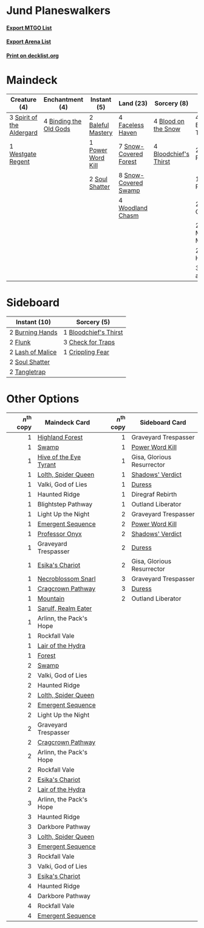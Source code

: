 # Jund Planeswalkers

#### [Export MTGO List](../collection/Jund%20Planeswalkers/Jund%20Planeswalkers.txt)
#### [Export Arena List](../collection/Jund%20Planeswalkers/Jund%20Planeswalkers_arena.txt)
#### [Print on decklist.org](http://decklist.org/?deckmain=2%09Baleful%20Mastery%0A4%09Binding%20the%20Old%20Gods%0A4%09Blood%20on%20the%20Snow%0A4%09Bloodchief's%20Thirst%0A4%09Briarbridge%20Tracker%0A2%09Darkbore%20Pathway%0A1%09Diregraf%20Rebirth%0A4%09Faceless%20Haven%0A2%09Infernal%20Grasp%0A1%09Power%20Word%20Kill%0A7%09Snow-Covered%20Forest%0A8%09Snow-Covered%20Swamp%0A2%09Soul%20Shatter%0A3%09Spirit%20of%20the%20Aldergard%0A2%09The%20Meathook%20Massacre%0A2%09Tovolar's%20Huntmaster%0A1%09Westgate%20Regent%0A4%09Woodland%20Chasm%0A3%09Wrenn%20and%20Seven&deckside=1%09Bloodchief's%20Thirst%0A2%09Burning%20Hands%0A3%09Check%20for%20Traps%0A1%09Crippling%20Fear%0A2%09Flunk%0A2%09Lash%20of%20Malice%0A2%09Soul%20Shatter%0A2%09Tangletrap)
# Maindeck

|                                            Creature (4)                                            |                                         Enchantment (4)                                         |                                        Instant (5)                                         |                                           Land (23)                                            |                                          Sorcery (8)                                           |     Unknown (16)      |
|----------------------------------------------------------------------------------------------------|-------------------------------------------------------------------------------------------------|--------------------------------------------------------------------------------------------|------------------------------------------------------------------------------------------------|------------------------------------------------------------------------------------------------|-----------------------|
|3 [Spirit of the Aldergard](http://gatherer.wizards.com/Pages/Card/Details.aspx?multiverseid=503811)|4 [Binding the Old Gods](http://gatherer.wizards.com/Pages/Card/Details.aspx?multiverseid=503822)|2 [Baleful Mastery](http://gatherer.wizards.com/Pages/Card/Details.aspx?multiverseid=513541)|4 [Faceless Haven](http://gatherer.wizards.com/Pages/Card/Details.aspx?multiverseid=503874)     |4 [Blood on the Snow](http://gatherer.wizards.com/Pages/Card/Details.aspx?multiverseid=503687)  |4 Briarbridge Tracker  |
|1 [Westgate Regent](http://gatherer.wizards.com/Pages/Card/Details.aspx?multiverseid=527413)        |                                                                                                 |1 [Power Word Kill](http://gatherer.wizards.com/Pages/Card/Details.aspx?multiverseid=527401)|7 [Snow-Covered Forest](http://gatherer.wizards.com/Pages/Card/Details.aspx?multiverseid=121192)|4 [Bloodchief's Thirst](http://gatherer.wizards.com/Pages/Card/Details.aspx?multiverseid=491729)|2 Darkbore Pathway     |
|                                                                                                    |                                                                                                 |2 [Soul Shatter](http://gatherer.wizards.com/Pages/Card/Details.aspx?multiverseid=491765)   |8 [Snow-Covered Swamp](http://gatherer.wizards.com/Pages/Card/Details.aspx?multiverseid=121256) |                                                                                                |1 Diregraf Rebirth     |
|                                                                                                    |                                                                                                 |                                                                                            |4 [Woodland Chasm](http://gatherer.wizards.com/Pages/Card/Details.aspx?multiverseid=503894)     |                                                                                                |2 Infernal Grasp       |
|                                                                                                    |                                                                                                 |                                                                                            |                                                                                                |                                                                                                |2 The Meathook Massacre|
|                                                                                                    |                                                                                                 |                                                                                            |                                                                                                |                                                                                                |2 Tovolar's Huntmaster |
|                                                                                                    |                                                                                                 |                                                                                            |                                                                                                |                                                                                                |3 Wrenn and Seven      |


# Sideboard

|                                       Instant (10)                                        |                                          Sorcery (5)                                           |
|-------------------------------------------------------------------------------------------|------------------------------------------------------------------------------------------------|
|2 [Burning Hands](http://gatherer.wizards.com/Pages/Card/Details.aspx?multiverseid=527422) |1 [Bloodchief's Thirst](http://gatherer.wizards.com/Pages/Card/Details.aspx?multiverseid=491729)|
|2 [Flunk](http://gatherer.wizards.com/Pages/Card/Details.aspx?multiverseid=513548)         |3 [Check for Traps](http://gatherer.wizards.com/Pages/Card/Details.aspx?multiverseid=527379)    |
|2 [Lash of Malice](http://gatherer.wizards.com/Pages/Card/Details.aspx?multiverseid=513551)|1 [Crippling Fear](http://gatherer.wizards.com/Pages/Card/Details.aspx?multiverseid=503690)     |
|2 [Soul Shatter](http://gatherer.wizards.com/Pages/Card/Details.aspx?multiverseid=491765)  |                                                                                                |
|2 [Tangletrap](http://gatherer.wizards.com/Pages/Card/Details.aspx?multiverseid=513622)    |                                                                                                |


# Other Options

|*n*<sup>th</sup> copy|                                          Maindeck Card                                          |*n*<sup>th</sup> copy|                                      Sideboard Card                                       |
|--------------------:|-------------------------------------------------------------------------------------------------|--------------------:|-------------------------------------------------------------------------------------------|
|                    1|[Highland Forest](http://gatherer.wizards.com/Pages/Card/Details.aspx?multiverseid=503881)       |                    1|Graveyard Trespasser                                                                       |
|                    1|[Swamp](http://gatherer.wizards.com/Pages/Card/Details.aspx?multiverseid=439858)                 |                    1|[Power Word Kill](http://gatherer.wizards.com/Pages/Card/Details.aspx?multiverseid=527401) |
|                    1|[Hive of the Eye Tyrant](http://gatherer.wizards.com/Pages/Card/Details.aspx?multiverseid=527545)|                    1|Gisa, Glorious Resurrector                                                                 |
|                    1|[Lolth, Spider Queen](http://gatherer.wizards.com/Pages/Card/Details.aspx?multiverseid=527399)   |                    1|[Shadows' Verdict](http://gatherer.wizards.com/Pages/Card/Details.aspx?multiverseid=491762)|
|                    1|Valki, God of Lies                                                                               |                    1|[Duress](http://gatherer.wizards.com/Pages/Card/Details.aspx?multiverseid=14557)           |
|                    1|Haunted Ridge                                                                                    |                    1|Diregraf Rebirth                                                                           |
|                    1|Blightstep Pathway                                                                               |                    1|Outland Liberator                                                                          |
|                    1|Light Up the Night                                                                               |                    2|Graveyard Trespasser                                                                       |
|                    1|[Emergent Sequence](http://gatherer.wizards.com/Pages/Card/Details.aspx?multiverseid=513606)     |                    2|[Power Word Kill](http://gatherer.wizards.com/Pages/Card/Details.aspx?multiverseid=527401) |
|                    1|[Professor Onyx](http://gatherer.wizards.com/Pages/Card/Details.aspx?multiverseid=513560)        |                    2|[Shadows' Verdict](http://gatherer.wizards.com/Pages/Card/Details.aspx?multiverseid=491762)|
|                    1|Graveyard Trespasser                                                                             |                    2|[Duress](http://gatherer.wizards.com/Pages/Card/Details.aspx?multiverseid=14557)           |
|                    1|[Esika's Chariot](http://gatherer.wizards.com/Pages/Card/Details.aspx?multiverseid=503783)       |                    2|Gisa, Glorious Resurrector                                                                 |
|                    1|[Necroblossom Snarl](http://gatherer.wizards.com/Pages/Card/Details.aspx?multiverseid=513761)    |                    3|Graveyard Trespasser                                                                       |
|                    1|[Cragcrown Pathway](http://gatherer.wizards.com/Pages/Card/Details.aspx?multiverseid=491915)     |                    3|[Duress](http://gatherer.wizards.com/Pages/Card/Details.aspx?multiverseid=14557)           |
|                    1|[Mountain](http://gatherer.wizards.com/Pages/Card/Details.aspx?multiverseid=439859)              |                    2|Outland Liberator                                                                          |
|                    1|[Sarulf, Realm Eater](http://gatherer.wizards.com/Pages/Card/Details.aspx?multiverseid=503844)   |                     |                                                                                           |
|                    1|Arlinn, the Pack's Hope                                                                          |                     |                                                                                           |
|                    1|Rockfall Vale                                                                                    |                     |                                                                                           |
|                    1|[Lair of the Hydra](http://gatherer.wizards.com/Pages/Card/Details.aspx?multiverseid=527546)     |                     |                                                                                           |
|                    1|[Forest](http://gatherer.wizards.com/Pages/Card/Details.aspx?multiverseid=439860)                |                     |                                                                                           |
|                    2|[Swamp](http://gatherer.wizards.com/Pages/Card/Details.aspx?multiverseid=439858)                 |                     |                                                                                           |
|                    2|Valki, God of Lies                                                                               |                     |                                                                                           |
|                    2|Haunted Ridge                                                                                    |                     |                                                                                           |
|                    2|[Lolth, Spider Queen](http://gatherer.wizards.com/Pages/Card/Details.aspx?multiverseid=527399)   |                     |                                                                                           |
|                    2|[Emergent Sequence](http://gatherer.wizards.com/Pages/Card/Details.aspx?multiverseid=513606)     |                     |                                                                                           |
|                    2|Light Up the Night                                                                               |                     |                                                                                           |
|                    2|Graveyard Trespasser                                                                             |                     |                                                                                           |
|                    2|[Cragcrown Pathway](http://gatherer.wizards.com/Pages/Card/Details.aspx?multiverseid=491915)     |                     |                                                                                           |
|                    2|Arlinn, the Pack's Hope                                                                          |                     |                                                                                           |
|                    2|Rockfall Vale                                                                                    |                     |                                                                                           |
|                    2|[Esika's Chariot](http://gatherer.wizards.com/Pages/Card/Details.aspx?multiverseid=503783)       |                     |                                                                                           |
|                    2|[Lair of the Hydra](http://gatherer.wizards.com/Pages/Card/Details.aspx?multiverseid=527546)     |                     |                                                                                           |
|                    3|Arlinn, the Pack's Hope                                                                          |                     |                                                                                           |
|                    3|Haunted Ridge                                                                                    |                     |                                                                                           |
|                    3|Darkbore Pathway                                                                                 |                     |                                                                                           |
|                    3|[Lolth, Spider Queen](http://gatherer.wizards.com/Pages/Card/Details.aspx?multiverseid=527399)   |                     |                                                                                           |
|                    3|[Emergent Sequence](http://gatherer.wizards.com/Pages/Card/Details.aspx?multiverseid=513606)     |                     |                                                                                           |
|                    3|Rockfall Vale                                                                                    |                     |                                                                                           |
|                    3|Valki, God of Lies                                                                               |                     |                                                                                           |
|                    3|[Esika's Chariot](http://gatherer.wizards.com/Pages/Card/Details.aspx?multiverseid=503783)       |                     |                                                                                           |
|                    4|Haunted Ridge                                                                                    |                     |                                                                                           |
|                    4|Darkbore Pathway                                                                                 |                     |                                                                                           |
|                    4|Rockfall Vale                                                                                    |                     |                                                                                           |
|                    4|[Emergent Sequence](http://gatherer.wizards.com/Pages/Card/Details.aspx?multiverseid=513606)     |                     |                                                                                           |

